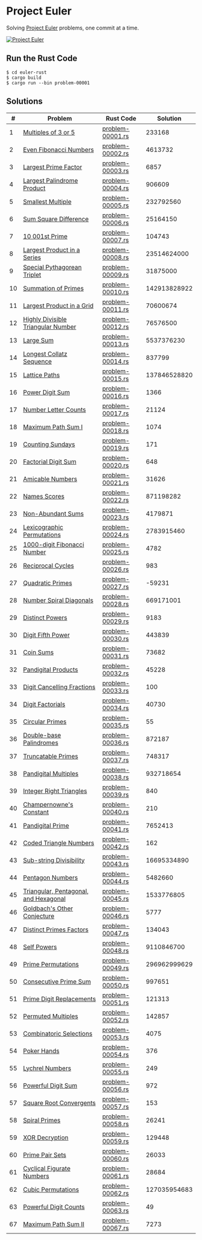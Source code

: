 # Project Euler
Solving [Project Euler](https://projecteuler.net) problems, one commit at a time.

[![Project Euler](https://projecteuler.net/profile/abhi_banerjee.png)](https://projecteuler.net)

## Run the Rust Code

```shell
$ cd euler-rust
$ cargo build
$ cargo run --bin problem-00001
```

## Solutions

| #    | Problem                                                      | Rust Code                                               | Solution     |
| ---- | ------------------------------------------------------------ | ------------------------------------------------------- | ------------ |
| 1    | [Multiples of 3 or 5](https://projecteuler.net/problem=1)    | [problem-00001.rs](euler-rust/src/bin/problem-00001.rs) | 233168       |
| 2    | [Even Fibonacci Numbers](https://projecteuler.net/problem=2) | [problem-00002.rs](euler-rust/src/bin/problem-00002.rs) | 4613732      |
| 3    | [Largest Prime Factor](https://projecteuler.net/problem=3)   | [problem-00003.rs](euler-rust/src/bin/problem-00003.rs) | 6857         |
| 4    | [Largest Palindrome Product](https://projecteuler.net/problem=4) | [problem-00004.rs](euler-rust/src/bin/problem-00004.rs) | 906609       |
| 5    | [Smallest Multiple](https://projecteuler.net/problem=5)      | [problem-00005.rs](euler-rust/src/bin/problem-00005.rs) | 232792560    |
| 6    | [Sum Square Difference](https://projecteuler.net/problem=6)  | [problem-00006.rs](euler-rust/src/bin/problem-00006.rs) | 25164150     |
| 7    | [10 001st Prime](https://projecteuler.net/problem=7)         | [problem-00007.rs](euler-rust/src/bin/problem-00007.rs) | 104743       |
| 8    | [Largest Product in a Series](https://projecteuler.net/problem=8) | [problem-00008.rs](euler-rust/src/bin/problem-00008.rs) | 23514624000  |
| 9    | [Special Pythagorean Triplet](https://projecteuler.net/problem=9) | [problem-00009.rs](euler-rust/src/bin/problem-00009.rs) | 31875000     |
| 10   | [Summation of Primes](https://projecteuler.net/problem=10)   | [problem-00010.rs](euler-rust/src/bin/problem-00010.rs) | 142913828922 |
| 11   | [Largest Product in a Grid](https://projecteuler.net/problem=11) | [problem-00011.rs](euler-rust/src/bin/problem-00011.rs) | 70600674     |
| 12   | [Highly Divisible Triangular Number](https://projecteuler.net/problem=12) | [problem-00012.rs](euler-rust/src/bin/problem-00012.rs) | 76576500     |
| 13   | [Large Sum](https://projecteuler.net/problem=13)             | [problem-00013.rs](euler-rust/src/bin/problem-00013.rs) | 5537376230   |
| 14   | [Longest Collatz Sequence](https://projecteuler.net/problem=14) | [problem-00014.rs](euler-rust/src/bin/problem-00014.rs) | 837799       |
| 15   | [Lattice Paths](https://projecteuler.net/problem=15)         | [problem-00015.rs](euler-rust/src/bin/problem-00015.rs) | 137846528820 |
| 16   | [Power Digit Sum](https://projecteuler.net/problem=16)       | [problem-00016.rs](euler-rust/src/bin/problem-00016.rs) | 1366         |
| 17   | [Number Letter Counts](https://projecteuler.net/problem=17)  | [problem-00017.rs](euler-rust/src/bin/problem-00017.rs) | 21124        |
| 18   | [Maximum Path Sum I](https://projecteuler.net/problem=18)    | [problem-00018.rs](euler-rust/src/bin/problem-00018.rs) | 1074         |
| 19   | [Counting Sundays](https://projecteuler.net/problem=19)      | [problem-00019.rs](euler-rust/src/bin/problem-00019.rs) | 171          |
| 20   | [Factorial Digit Sum](https://projecteuler.net/problem=20)   | [problem-00020.rs](euler-rust/src/bin/problem-00020.rs) | 648          |
| 21   | [Amicable Numbers](https://projecteuler.net/problem=21)      | [problem-00021.rs](euler-rust/src/bin/problem-00021.rs) | 31626        |
| 22   | [Names Scores](https://projecteuler.net/problem=22)          | [problem-00022.rs](euler-rust/src/bin/problem-00022.rs) | 871198282    |
| 23   | [Non-Abundant Sums](https://projecteuler.net/problem=23)     | [problem-00023.rs](euler-rust/src/bin/problem-00023.rs) | 4179871      |
| 24   | [Lexicographic Permutations](https://projecteuler.net/problem=24) | [problem-00024.rs](euler-rust/src/bin/problem-00024.rs) | 2783915460   |
| 25   | [1000-digit Fibonacci Number](https://projecteuler.net/problem=25) | [problem-00025.rs](euler-rust/src/bin/problem-00025.rs) | 4782         |
| 26   | [Reciprocal Cycles](https://projecteuler.net/problem=26)     | [problem-00026.rs](euler-rust/src/bin/problem-00026.rs) | 983          |
| 27   | [Quadratic Primes](https://projecteuler.net/problem=27)      | [problem-00027.rs](euler-rust/src/bin/problem-00027.rs) | -59231       |
| 28   | [Number Spiral Diagonals](https://projecteuler.net/problem=28) | [problem-00028.rs](euler-rust/src/bin/problem-00028.rs) | 669171001    |
| 29   | [Distinct Powers](https://projecteuler.net/problem=29)       | [problem-00029.rs](euler-rust/src/bin/problem-00029.rs) | 9183         |
| 30   | [Digit Fifth Power](https://projecteuler.net/problem=30)     | [problem-00030.rs](euler-rust/src/bin/problem-00030.rs) | 443839       |
| 31   | [Coin Sums](https://projecteuler.net/problem=31)             | [problem-00031.rs](euler-rust/src/bin/problem-00031.rs) | 73682        |
| 32   | [Pandigital Products](https://projecteuler.net/problem=32)   | [problem-00032.rs](euler-rust/src/bin/problem-00032.rs) | 45228        |
| 33   | [Digit Cancelling Fractions](https://projecteuler.net/problem=33) | [problem-00033.rs](euler-rust/src/bin/problem-00033.rs) | 100          |
| 34   | [Digit Factorials](https://projecteuler.net/problem=34)      | [problem-00034.rs](euler-rust/src/bin/problem-00034.rs) | 40730        |
| 35   | [Circular Primes](https://projecteuler.net/problem=35)       | [problem-00035.rs](euler-rust/src/bin/problem-00035.rs) | 55           |
| 36   | [Double-base Palindromes](https://projecteuler.net/problem=36) | [problem-00036.rs](euler-rust/src/bin/problem-00036.rs) | 872187       |
| 37   | [Truncatable Primes](https://projecteuler.net/problem=37)    | [problem-00037.rs](euler-rust/src/bin/problem-00037.rs) | 748317       |
| 38   | [Pandigital Multiples](https://projecteuler.net/problem=38)  | [problem-00038.rs](euler-rust/src/bin/problem-00038.rs) | 932718654    |
| 39   | [Integer Right Triangles](https://projecteuler.net/problem=39) | [problem-00039.rs](euler-rust/src/bin/problem-00039.rs) | 840          |
| 40   | [Champernowne's Constant](https://projecteuler.net/problem=40) | [problem-00040.rs](euler-rust/src/bin/problem-00040.rs) | 210          |
| 41   | [Pandigital Prime](https://projecteuler.net/problem=41)      | [problem-00041.rs](euler-rust/src/bin/problem-00041.rs) | 7652413      |
| 42   | [Coded Triangle Numbers](https://projecteuler.net/problem=42) | [problem-00042.rs](euler-rust/src/bin/problem-00042.rs) | 162          |
| 43   | [Sub-string Divisibility](https://projecteuler.net/problem=43) | [problem-00043.rs](euler-rust/src/bin/problem-00043.rs) | 16695334890  |
| 44   | [Pentagon Numbers](https://projecteuler.net/problem=44)      | [problem-00044.rs](euler-rust/src/bin/problem-00044.rs) | 5482660      |
| 45   | [Triangular, Pentagonal, and Hexagonal](https://projecteuler.net/problem=45) | [problem-00045.rs](euler-rust/src/bin/problem-00045.rs) | 1533776805   |
| 46   | [Goldbach's Other Conjecture](https://projecteuler.net/problem=46) | [problem-00046.rs](euler-rust/src/bin/problem-00046.rs) | 5777         |
| 47   | [Distinct Primes Factors](https://projecteuler.net/problem=47) | [problem-00047.rs](euler-rust/src/bin/problem-00047.rs) | 134043       |
| 48   | [Self Powers](https://projecteuler.net/problem=48)           | [problem-00048.rs](euler-rust/src/bin/problem-00048.rs) | 9110846700   |
| 49   | [Prime Permutations](https://projecteuler.net/problem=49)    | [problem-00049.rs](euler-rust/src/bin/problem-00049.rs) | 296962999629 |
| 50   | [Consecutive Prime Sum](https://projecteuler.net/problem=50) | [problem-00050.rs](euler-rust/src/bin/problem-00050.rs) | 997651       |
| 51   | [Prime Digit Replacements](https://projecteuler.net/problem=50) | [problem-00051.rs](euler-rust/src/bin/problem-00051.rs) | 121313       |
| 52   | [Permuted Multiples](https://projecteuler.net/problem=52)    | [problem-00052.rs](euler-rust/src/bin/problem-00052.rs) | 142857       |
| 53   | [Combinatoric Selections](https://projecteuler.net/problem=53) | [problem-00053.rs](euler-rust/src/bin/problem-00053.rs) | 4075         |
| 54   | [Poker Hands](https://projecteuler.net/problem=54)           | [problem-00054.rs](euler-rust/src/bin/problem-00054.rs) | 376          |
| 55   | [Lychrel Numbers](https://projecteuler.net/problem=55)       | [problem-00055.rs](euler-rust/src/bin/problem-00055.rs) | 249          |
| 56   | [Powerful Digit Sum](https://projecteuler.net/problem=56)    | [problem-00056.rs](euler-rust/src/bin/problem-00056.rs) | 972          |
| 57   | [Square Root Convergents](https://projecteuler.net/problem=57) | [problem-00057.rs](euler-rust/src/bin/problem-00057.rs) | 153          |
| 58   | [Spiral Primes](https://projecteuler.net/problem=58)         | [problem-00058.rs](euler-rust/src/bin/problem-00058.rs) | 26241        |
| 59   | [XOR Decryption](https://projecteuler.net/problem=59)        | [problem-00059.rs](euler-rust/src/bin/problem-00059.rs) | 129448       |
| 60   | [Prime Pair Sets](https://projecteuler.net/problem=60)       | [problem-00060.rs](euler-rust/src/bin/problem-00060.rs) | 26033        |
| 61   | [Cyclical Figurate Numbers](https://projecteuler.net/problem=61) | [problem-00061.rs](euler-rust/src/bin/problem-00061.rs) | 28684        |
| 62   | [Cubic Permutations](https://projecteuler.net/problem=62)    | [problem-00062.rs](euler-rust/src/bin/problem-00062.rs) | 127035954683 |
| 63   | [Powerful Digit Counts](https://projecteuler.net/problem=63) | [problem-00063.rs](euler-rust/src/bin/problem-00063.rs) | 49           |
| 67   | [Maximum Path Sum II](https://projecteuler.net/problem=67)   | [problem-00067.rs](euler-rust/src/bin/problem-00067.rs) | 7273         |
